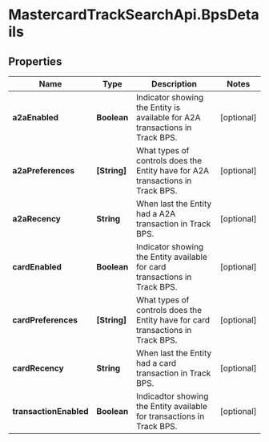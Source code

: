 # MastercardTrackSearchApi.BpsDetails

## Properties

Name | Type | Description | Notes
------------ | ------------- | ------------- | -------------
**a2aEnabled** | **Boolean** | Indicator showing the Entity is available for A2A transactions in Track BPS. | [optional] 
**a2aPreferences** | **[String]** | What types of controls does the Entity have for A2A transactions in Track BPS. | [optional] 
**a2aRecency** | **String** | When last the Entity had a A2A transaction in Track BPS. | [optional] 
**cardEnabled** | **Boolean** | Indicator showing the Entity available for card transactions in Track BPS. | [optional] 
**cardPreferences** | **[String]** | What types of controls does the Entity have for card transactions in Track BPS. | [optional] 
**cardRecency** | **String** | When last the Entity had a card transaction in Track BPS. | [optional] 
**transactionEnabled** | **Boolean** | Indicadtor showing the Entity available for transactions in Track BPS. | [optional] 


